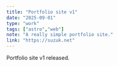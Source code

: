 ```yaml
---
title: "Portfolio site v1"
date: "2025-09-01"
type: "work"
tags: ["astro","web"]
note: "A really simple portfolio site."
link: "https://suzuk.net"
---
```


Portfolio site v1 released.
